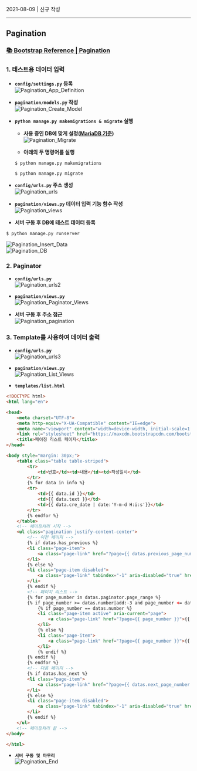 2021-08-09 | 신규 작성

---

## Pagination

### [📚 **Bootstrap Reference | Pagination**](https://getbootstrap.com/docs/4.4/components/pagination/)

### 1. 테스트용 데이터 입력
* **`config/settings.py` 등록**  
![Pagination_App_Definition](https://user-images.githubusercontent.com/17983434/128659381-c44202f1-8e40-4e37-8c21-38fd4233630f.PNG)

* **`pagination/models.py` 작성**  
![Pagination_Create_Model](https://user-images.githubusercontent.com/17983434/128659626-bbfab579-c91a-49f0-a72c-fe3e5001f893.PNG)

* **`python manage.py makemigrations & migrate` 실행**
    * **사용 중인 DB에 맞게 설정(<u>MariaDB 기준</u>)**  
    ![Pagination_Migrate](https://user-images.githubusercontent.com/17983434/128659900-02a57ff1-ba04-4c2a-a985-260acd4f616d.PNG)

    * **아래의 두 명령어를 실행**
    ```plaintext
    $ python manage.py makemigrations
    ```
    ```plaintext
    $ python manage.py migrate
    ```

* **`config/urls.py` 주소 생성**  
![Pagination_urls](https://user-images.githubusercontent.com/17983434/128660370-93b9ee61-4002-44dc-8d63-8573f84e50b1.PNG)

* **`pagination/views.py` 데이터 입력 기능 함수 작성**  
![Pagination_views](https://user-images.githubusercontent.com/17983434/128660542-4a032ead-e506-41dc-881e-e5d13d538b4a.PNG)

* **서버 구동 후 DB에 테스트 데이터 등록**
```plaintext
$ python manage.py runserver
```
![Pagination_Insert_Data](https://user-images.githubusercontent.com/17983434/128660783-b77168ab-38df-4752-8e76-3a6246c6903f.PNG)  
![Pagination_DB](https://user-images.githubusercontent.com/17983434/128661097-b9b4bfde-67e2-4d9c-834f-56844abd21bd.PNG)

### 2. Paginator
* **`config/urls.py`**  
![Pagination_urls2](https://user-images.githubusercontent.com/17983434/128661929-233cd230-5f84-4b88-9139-db4af84755ea.PNG)

* **`pagination/views.py`**  
![Pagination_Paginator_Views](https://user-images.githubusercontent.com/17983434/128661597-1b9198ad-f116-492e-aeaf-1a301e74fd7a.PNG)

* **서버 구동 후 주소 접근**  
![Pagination_pagination](https://user-images.githubusercontent.com/17983434/128662043-a61b6487-ee27-49e3-86a9-939325c4bcc3.PNG)

### 3. Template를 사용하여 데이터 출력
* **`config/urls.py`**  
![Pagination_urls3](https://user-images.githubusercontent.com/17983434/128662167-b429192c-3598-4277-a379-792e195f2968.PNG)

* **`pagination/views.py`**  
![Pagination_List_Views](https://user-images.githubusercontent.com/17983434/128662623-92f8628c-b7d6-462a-a4eb-f58d5b6f75e2.PNG)

* **`templates/list.html`**  
```html
<!DOCTYPE html>
<html lang="en">

<head>
    <meta charset="UTF-8">
    <meta http-equiv="X-UA-Compatible" content="IE=edge">
    <meta name="viewport" content="width=device-width, initial-scale=1.0">
    <link rel="stylesheet" href="https://maxcdn.bootstrapcdn.com/bootstrap/3.4.1/css/bootstrap.min.css">
    <title>페이징 리스트 페이지</title>
</head>

<body style="margin: 30px;">
    <table class="table table-striped">
        <tr>
            <td>번호</td><td>내용</td><td>작성일시</td>
        </tr>
        {% for data in info %}
        <tr>
            <td>{{ data.id }}</td>
            <td>{{ data.text }}</td>
            <td>{{ data.cre_date | date:'Y-m-d H:i:s'}}</td>
        </tr>
        {% endfor %}
    </table>
    <!-- 페이징처리 시작 -->
    <ul class="pagination justify-content-center">
        <!-- 이전 페이지 -->
        {% if datas.has_previous %}
        <li class="page-item">
            <a class="page-link" href="?page={{ datas.previous_page_number }}">이전</a>
        </li>
        {% else %}
        <li class="page-item disabled">
            <a class="page-link" tabindex="-1" aria-disabled="true" href="#">이전</a>
        </li>
        {% endif %}
        <!-- 페이지 리스트 -->
        {% for page_number in datas.paginator.page_range %}
        {% if page_number >= datas.number|add:-3 and page_number <= datas.number|add:3 %}
            {% if page_number == datas.number %}
            <li class="page-item active" aria-current="page">
                <a class="page-link" href="?page={{ page_number }}">{{ page_number }}</a>
            </li>
            {% else %}
            <li class="page-item">
                <a class="page-link" href="?page={{ page_number }}">{{ page_number }}</a>
            </li>
            {% endif %}
        {% endif %}
        {% endfor %}
        <!-- 다음 페이지 -->
        {% if datas.has_next %}
        <li class="page-item">
            <a class="page-link" href="?page={{ datas.next_page_number }}">다음</a>
        </li>
        {% else %}
        <li class="page-item disabled">
            <a class="page-link" tabindex="-1" aria-disabled="true" href="#">다음</a>
        </li>
        {% endif %}
    </ul>
    <!-- 페이징처리 끝 -->
</body>

</html>
```

* **`서버 구동 및 마무리`**  
![Pagination_End](https://user-images.githubusercontent.com/17983434/128662817-ca81e78e-aa2f-4fb7-9c74-a07d675ea651.PNG)